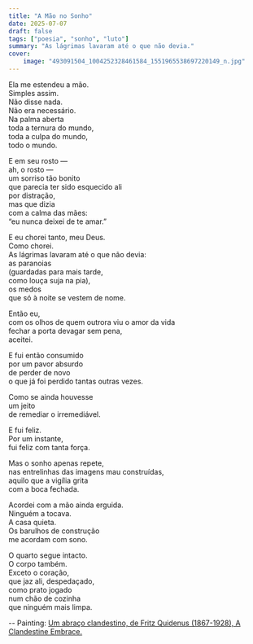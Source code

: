 ```yaml
---
title: "A Mão no Sonho"
date: 2025-07-07
draft: false
tags: ["poesia", "sonho", "luto"]
summary: "As lágrimas lavaram até o que não devia."
cover:
    image: "493091504_1004252328461584_1551965538697220149_n.jpg"
---
```


Ela me estendeu a mão.<br>
Simples assim.<br>
Não disse nada.<br>
Não era necessário.<br>
Na palma aberta<br>
toda a ternura do mundo,<br>
toda a culpa do mundo,<br>
todo o mundo.<br>

E em seu rosto —<br>
ah, o rosto —<br>
um sorriso tão bonito<br>
que parecia ter sido esquecido ali<br>
por distração,<br>
mas que dizia<br>
com a calma das mães:<br>
“eu nunca deixei de te amar.”<br>

E eu chorei tanto, meu Deus.<br>
Como chorei.<br>
As lágrimas lavaram até o que não devia:<br>
as paranoias<br>
(guardadas para mais tarde,<br>
como louça suja na pia),<br>
os medos<br>
que só à noite se vestem de nome.<br>

Então eu,<br>
com os olhos de quem outrora viu o amor da vida<br>
fechar a porta devagar sem pena,<br>
aceitei.<br>

E fui então consumido<br>
por um pavor absurdo<br>
de perder de novo<br>
o que já foi perdido tantas outras vezes.<br>

Como se ainda houvesse<br>
um jeito<br>
de remediar o irremediável.<br>

E fui feliz.<br>
Por um instante,<br>
fui feliz com tanta força.<br>

Mas o sonho apenas repete,<br>
nas entrelinhas das imagens mau construídas,<br>
aquilo que a vigília grita<br>
com a boca fechada.<br>

Acordei com a mão ainda erguida.<br>
Ninguém a tocava.<br>
A casa quieta.<br>
Os barulhos de construção<br>
me acordam com sono.<br>

O quarto segue intacto.<br>
O corpo também.<br>
Exceto o coração,<br>
que jaz ali, despedaçado,<br>
como prato jogado<br>
num chão de cozinha<br>
que ninguém mais limpa.<br>

--
Painting: [Um abraço clandestino, de Fritz Quidenus (1867-1928), A Clandestine Embrace.](https://www.invaluable.com/auction-lot/a-clandestine-embrace-88-c-dohvg4k87s)